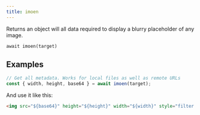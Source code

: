 ```yaml
---
title: imoen
---
```


<div class="lead">
  Returns an object will all data required to display a blurry placeholder of
  any image.
</div>

`await imoen(target)`

## Examples

```js
// Get all metadata. Works for local files as well as remote URLs
const { width, height, base64 } = await imoen(target);
```

And use it like this:

```html
<img src="${base64}" height="${height}" width="${width}" style="filter:blur(5px)" />
```
